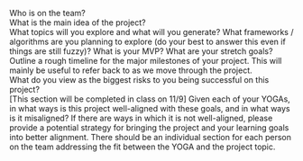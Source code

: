 Who is on the team?  
What is the main idea of the project?  
What topics will you explore and what will you generate?  What frameworks / algorithms are you planning to explore (do your best to answer this even if things are still fuzzy)?  What is your MVP?  What are your stretch goals?  
Outline a rough timeline for the major milestones of your project.  This will mainly be useful to refer back to as we move through the project.  
What do you view as the biggest risks to you being successful on this project?  
[This section will be completed in class on 11/9] Given each of your YOGAs, in what ways is this project well-aligned with these goals, and in what ways is it misaligned?  If there are ways in which it is not well-aligned, please provide a potential strategy for bringing the project and your learning goals into better alignment.  There should be an individual section for each person on the team addressing the fit between the YOGA and the project topic.  

